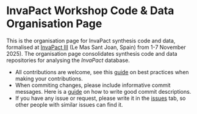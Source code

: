 # InvaPact Workshop Code & Data Organisation Page

This is the organisation page for InvaPact synthesis code and data, formalised at <a href="https://www.biodiversitydynamics.fr/invapact3links/">InvaPact III</a> (Le Mas Sant Joan, Spain) from 1-7 November 2025). The organisation page consolidates synthesis code and data repositories for analysing the <em>InvaPact</em> database. 
  
 - All contributions are welcome, see this [guide](https://docs.github.com/en/get-started/using-github/github-flow) on best practices when making your contributions. 
 - When commiting changes, please include informative commit messages. Here is a [guide](https://www.conventionalcommits.org/en/v1.0.0/) on how to write good commit descriptions.
 - If you have any issue or request, please write it in the [issues](https://github.com/InvaPact/InvaPactWorkshop/issues) tab, so other people with similar issues can find it.
